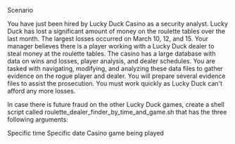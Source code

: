 Scenario

You have just been hired by Lucky Duck Casino as a security analyst.
Lucky Duck has lost a significant amount of money on the roulette tables over the last month.
The largest losses occurred on March 10, 12, and 15.
Your manager believes there is a player working with a Lucky Duck dealer to steal money at the roulette tables.
The casino has a large database with data on wins and losses, player analysis, and dealer schedules.
You are tasked with navigating, modifying, and analyzing these data files to gather evidence on the rogue player and dealer.
You will prepare several evidence files to assist the prosecution.
You must work quickly as Lucky Duck can't afford any more losses.

In case there is future fraud on the other Lucky Duck games, create a shell script called roulette_dealer_finder_by_time_and_game.sh that has the three following arguments:

Specific time
Specific date
Casino game being played

